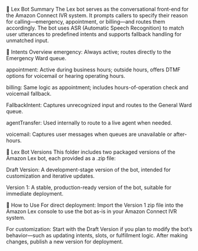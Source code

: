 🤖 Lex Bot Summary
The Lex bot serves as the conversational front-end for the Amazon Connect IVR system. It prompts callers to specify their reason for calling—emergency, appointment, or billing—and routes them accordingly. The bot uses ASR (Automatic Speech Recognition) to match user utterances to predefined intents and supports fallback handling for unmatched input.

🧠 Intents Overview
emergency: Always active; routes directly to the Emergency Ward queue.

appointment: Active during business hours; outside hours, offers DTMF options for voicemail or hearing operating hours.

billing: Same logic as appointment; includes hours-of-operation check and voicemail fallback.

FallbackIntent: Captures unrecognized input and routes to the General Ward queue.

agentTransfer: Used internally to route to a live agent when needed.

voicemail: Captures user messages when queues are unavailable or after-hours.

📁 Lex Bot Versions
This folder includes two packaged versions of the Amazon Lex bot, each provided as a .zip file:

Draft Version: A development-stage version of the bot, intended for customization and iterative updates.

Version 1: A stable, production-ready version of the bot, suitable for immediate deployment.

🔧 How to Use
For direct deployment: Import the Version 1 zip file into the Amazon Lex console to use the bot as-is in your Amazon Connect IVR system.

For customization: Start with the Draft Version if you plan to modify the bot’s behavior—such as updating intents, slots, or fulfillment logic. After making changes, publish a new version for deployment.
